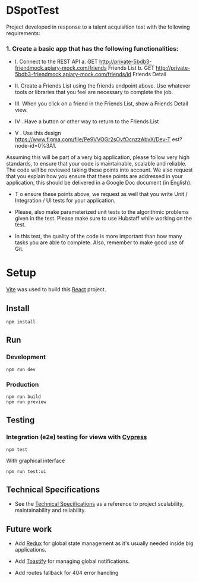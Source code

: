 # DSpotTest

Project developed in response to a talent acquisition test with the following requirements:


### 1. Create a basic app that has the following functionalities:

- I. Connect to the REST  API
        a. GET http://private-5bdb3-friendmock.apiary-mock.com/friends Friends List
        b. GET http://private-5bdb3-friendmock.apiary-mock.com/friends/id Friends Detail
    
- II. Create a Friends List using the friends endpoint above. Use whatever tools or libraries that you feel are necessary to complete the job.

- III. When you click on a friend in the Friends List, show a Friends Detail view.

- IV . Have a button or other way to return to the Friends List
    
- V . Use this design https://www.figma.com/file/Pe9VVOGr2sOvfOcnzzAbvX/Dev-T est?node-id=0%3A1.


Assuming this will be part of a very big application, please follow very high standards, to ensure
that your code is maintainable, scalable and reliable. The code will be reviewed taking these
points into account. We also request that you explain how you ensure that these points are
addressed in your application, this should be delivered in a Google Doc document (in English).

- T o ensure these points above, we request as well that you write Unit / Integration / UI tests for your application.

- Please, also make parameterized unit tests to the algorithmic problems given in the test.
Please make sure to use Hubstaff while working on the test.

- In this test, the quality of the code is more important than how many tasks you are able to
complete.  Also, remember to make good use of Git.


# Setup

[Vite](https://vitejs.dev/) was used to build this [React](https://es.reactjs.org/) project.

## Install

```
npm install
```

## Run

### Development

```
npm run dev
```

### Production

```
npm run build
npm run preview
```

## Testing

### Integration (e2e) testing for views with [Cypress](https://www.cypress.io/)

```
npm test
```

With graphical interface 
```
npm run test:ui
```

## Technical Specifications
- See the [Technical Specifications](https://docs.google.com/document/d/1B1P5Lhw2WguoFemcGkuLXSv78quKzBdBYGvey2lxiL8/edit?usp=sharing) as a reference to project scalability, maintainability and reliability.
## Future work
- Add [Redux](https://redux.js.org/) for global state management as it's usually needed inside big applications.

- Add [Toastify](https://aleab.github.io/toastify/) for managing global notifications.

- Add routes fallback for 404 error handling